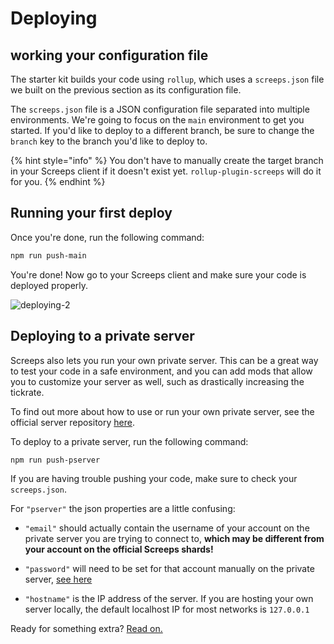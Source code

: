 # Deploying

## working your configuration file

The starter kit builds your code using `rollup`, which uses a `screeps.json` file we built on the previous section as its configuration file.

The `screeps.json` file is a JSON configuration file separated into multiple environments. We're going to focus on the `main` environment to get you started. If you'd like to deploy to a different branch, be sure to change the `branch` key to the branch you'd like to deploy to.

{% hint style="info" %}
You don't have to manually create the target branch in your Screeps client if it doesn't exist yet. `rollup-plugin-screeps` will do it for you.
{% endhint %}

## Running your first deploy

Once you're done, run the following command:

```bash
npm run push-main
```

You're done! Now go to your Screeps client and make sure your code is deployed properly.

![deploying-2](../.gitbook/assets/deploying-2.png)

## Deploying to a private server

Screeps also lets you run your own private server. This can be a great way to test your code in a safe environment, and you can add mods that allow you to customize your server as well, such as drastically increasing the tickrate.

To find out more about how to use or run your own private server, see the official server repository [here](https://github.com/screeps/screeps).

To deploy to a private server, run the following command:

```bash
npm run push-pserver
```

If you are having trouble pushing your code, make sure to check your `screeps.json`.

For `"pserver"` the json properties are a little confusing:

- `"email"` should actually contain the username of your account on the private server you are trying to connect to, __which may be different from your account on the official Screeps shards!__

- `"password"` will need to be set for that account manually on the private server, [see here](https://github.com/screeps/screeps#authentication)

- `"hostname"` is the IP address of the server. If you are hosting your own server locally, the default localhost IP for most networks is `127.0.0.1`

Ready for something extra? [Read on.](../in-depth/module-bundling.md)

